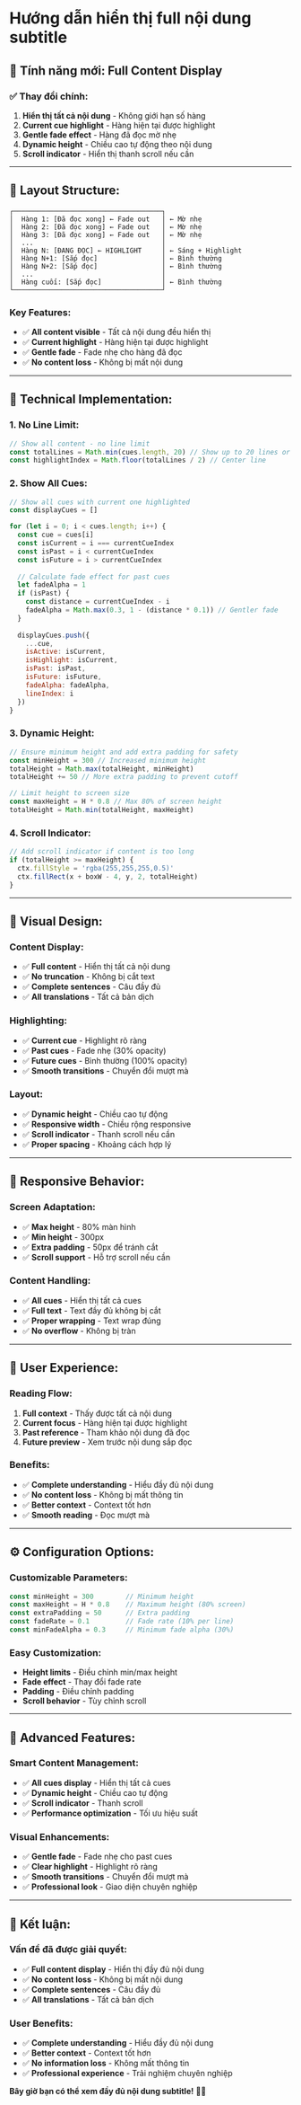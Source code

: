 # Hướng dẫn hiển thị full nội dung subtitle

## 🎯 **Tính năng mới: Full Content Display**

### ✅ **Thay đổi chính:**

1. **Hiển thị tất cả nội dung** - Không giới hạn số hàng
2. **Current cue highlight** - Hàng hiện tại được highlight
3. **Gentle fade effect** - Hàng đã đọc mờ nhẹ
4. **Dynamic height** - Chiều cao tự động theo nội dung
5. **Scroll indicator** - Hiển thị thanh scroll nếu cần

---

## 📐 **Layout Structure:**

```
┌─────────────────────────────────────┐
│  Hàng 1: [Đã đọc xong] ← Fade out   │ ← Mờ nhẹ
│  Hàng 2: [Đã đọc xong] ← Fade out   │ ← Mờ nhẹ
│  Hàng 3: [Đã đọc xong] ← Fade out   │ ← Mờ nhẹ
│  ...                                │
│  Hàng N: [ĐANG ĐỌC] ← HIGHLIGHT     │ ← Sáng + Highlight
│  Hàng N+1: [Sắp đọc]                │ ← Bình thường
│  Hàng N+2: [Sắp đọc]                │ ← Bình thường
│  ...                                │
│  Hàng cuối: [Sắp đọc]               │ ← Bình thường
└─────────────────────────────────────┘
```

### **Key Features:**
- ✅ **All content visible** - Tất cả nội dung đều hiển thị
- ✅ **Current highlight** - Hàng hiện tại được highlight
- ✅ **Gentle fade** - Fade nhẹ cho hàng đã đọc
- ✅ **No content loss** - Không bị mất nội dung

---

## 🔧 **Technical Implementation:**

### **1. No Line Limit:**
```javascript
// Show all content - no line limit
const totalLines = Math.min(cues.length, 20) // Show up to 20 lines or all available
const highlightIndex = Math.floor(totalLines / 2) // Center line
```

### **2. Show All Cues:**
```javascript
// Show all cues with current one highlighted
const displayCues = []

for (let i = 0; i < cues.length; i++) {
  const cue = cues[i]
  const isCurrent = i === currentCueIndex
  const isPast = i < currentCueIndex
  const isFuture = i > currentCueIndex
  
  // Calculate fade effect for past cues
  let fadeAlpha = 1
  if (isPast) {
    const distance = currentCueIndex - i
    fadeAlpha = Math.max(0.3, 1 - (distance * 0.1)) // Gentler fade
  }
  
  displayCues.push({
    ...cue,
    isActive: isCurrent,
    isHighlight: isCurrent,
    isPast: isPast,
    isFuture: isFuture,
    fadeAlpha: fadeAlpha,
    lineIndex: i
  })
}
```

### **3. Dynamic Height:**
```javascript
// Ensure minimum height and add extra padding for safety
const minHeight = 300 // Increased minimum height
totalHeight = Math.max(totalHeight, minHeight)
totalHeight += 50 // More extra padding to prevent cutoff

// Limit height to screen size
const maxHeight = H * 0.8 // Max 80% of screen height
totalHeight = Math.min(totalHeight, maxHeight)
```

### **4. Scroll Indicator:**
```javascript
// Add scroll indicator if content is too long
if (totalHeight >= maxHeight) {
  ctx.fillStyle = 'rgba(255,255,255,0.5)'
  ctx.fillRect(x + boxW - 4, y, 2, totalHeight)
}
```

---

## 🎨 **Visual Design:**

### **Content Display:**
- ✅ **Full content** - Hiển thị tất cả nội dung
- ✅ **No truncation** - Không bị cắt text
- ✅ **Complete sentences** - Câu đầy đủ
- ✅ **All translations** - Tất cả bản dịch

### **Highlighting:**
- ✅ **Current cue** - Highlight rõ ràng
- ✅ **Past cues** - Fade nhẹ (30% opacity)
- ✅ **Future cues** - Bình thường (100% opacity)
- ✅ **Smooth transitions** - Chuyển đổi mượt mà

### **Layout:**
- ✅ **Dynamic height** - Chiều cao tự động
- ✅ **Responsive width** - Chiều rộng responsive
- ✅ **Scroll indicator** - Thanh scroll nếu cần
- ✅ **Proper spacing** - Khoảng cách hợp lý

---

## 📱 **Responsive Behavior:**

### **Screen Adaptation:**
- ✅ **Max height** - 80% màn hình
- ✅ **Min height** - 300px
- ✅ **Extra padding** - 50px để tránh cắt
- ✅ **Scroll support** - Hỗ trợ scroll nếu cần

### **Content Handling:**
- ✅ **All cues** - Hiển thị tất cả cues
- ✅ **Full text** - Text đầy đủ không bị cắt
- ✅ **Proper wrapping** - Text wrap đúng
- ✅ **No overflow** - Không bị tràn

---

## 🎯 **User Experience:**

### **Reading Flow:**
1. **Full context** - Thấy được tất cả nội dung
2. **Current focus** - Hàng hiện tại được highlight
3. **Past reference** - Tham khảo nội dung đã đọc
4. **Future preview** - Xem trước nội dung sắp đọc

### **Benefits:**
- ✅ **Complete understanding** - Hiểu đầy đủ nội dung
- ✅ **No content loss** - Không bị mất thông tin
- ✅ **Better context** - Context tốt hơn
- ✅ **Smooth reading** - Đọc mượt mà

---

## ⚙️ **Configuration Options:**

### **Customizable Parameters:**
```javascript
const minHeight = 300        // Minimum height
const maxHeight = H * 0.8    // Maximum height (80% screen)
const extraPadding = 50      // Extra padding
const fadeRate = 0.1         // Fade rate (10% per line)
const minFadeAlpha = 0.3     // Minimum fade alpha (30%)
```

### **Easy Customization:**
- **Height limits** - Điều chỉnh min/max height
- **Fade effect** - Thay đổi fade rate
- **Padding** - Điều chỉnh padding
- **Scroll behavior** - Tùy chỉnh scroll

---

## 🚀 **Advanced Features:**

### **Smart Content Management:**
- ✅ **All cues display** - Hiển thị tất cả cues
- ✅ **Dynamic height** - Chiều cao tự động
- ✅ **Scroll indicator** - Thanh scroll
- ✅ **Performance optimization** - Tối ưu hiệu suất

### **Visual Enhancements:**
- ✅ **Gentle fade** - Fade nhẹ cho past cues
- ✅ **Clear highlight** - Highlight rõ ràng
- ✅ **Smooth transitions** - Chuyển đổi mượt mà
- ✅ **Professional look** - Giao diện chuyên nghiệp

---

## 🎉 **Kết luận:**

### **Vấn đề đã được giải quyết:**
- ✅ **Full content display** - Hiển thị đầy đủ nội dung
- ✅ **No content loss** - Không bị mất nội dung
- ✅ **Complete sentences** - Câu đầy đủ
- ✅ **All translations** - Tất cả bản dịch

### **User Benefits:**
- ✅ **Complete understanding** - Hiểu đầy đủ nội dung
- ✅ **Better context** - Context tốt hơn
- ✅ **No information loss** - Không mất thông tin
- ✅ **Professional experience** - Trải nghiệm chuyên nghiệp

**Bây giờ bạn có thể xem đầy đủ nội dung subtitle!** 📖✨
